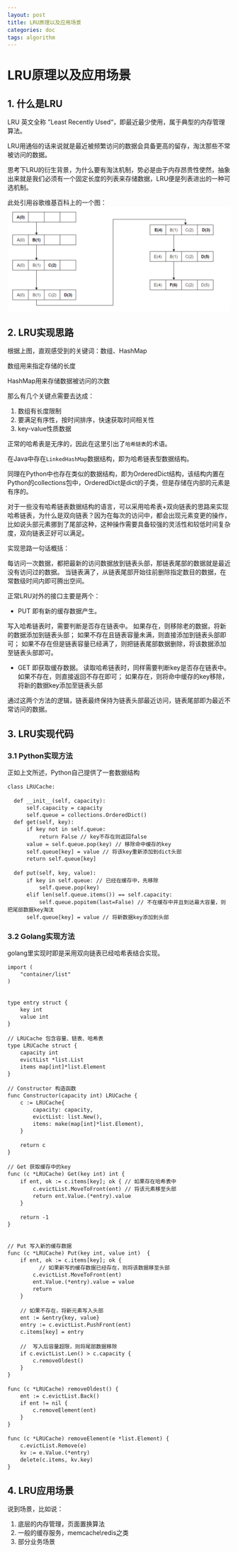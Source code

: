```yaml
---
layout: post
title: LRU原理以及应用场景
categories: doc
tags: algorithm
---
```



# LRU原理以及应用场景

## 1. 什么是LRU
LRU  英文全称 ”Least Recently Used“，即最近最少使用，属于典型的内存管理算法。

LRU用通俗的话来说就是最近被频繁访问的数据会具备更高的留存，淘汰那些不常被访问的数据。

思考下LRU的衍生背景，为什么要有淘汰机制，势必是由于内存昂贵性使然，抽象出来就是我们必须有一个固定长度的列表来存储数据，LRU便是列表进出的一种可选机制。

此处引用谷歌维基百科上的一个图：
![Alt text](../image/lru-1.jpg)


## 2. LRU实现思路

根据上图，直观感受到的关键词：数组、HashMap

数组用来指定存储的长度

HashMap用来存储数据被访问的次数

那么有几个关键点需要去达成：
1. 数组有长度限制
2. 要满足有序性，按时间排序，快速获取时间相关性
3. key-value性质数据

正常的哈希表是无序的，因此在这里引出了`哈希链表`的术语。

在Java中存在`LinkedHashMap`数据结构，即为哈希链表型数据结构。

同理在Python中也存在类似的数据结构，即为OrderedDict结构，该结构内置在Python的collections包中，OrderedDict是dict的子类，但是存储在内部的元素是有序的。

对于一些没有哈希链表数据结构的语言，可以采用哈希表+双向链表的思路来实现哈希链表，为什么是双向链表？因为在每次的访问中，都会出现元素变更的操作，比如说头部元素挪到了尾部这种，这种操作需要具备较强的灵活性和较低时间复杂度，双向链表正好可以满足。

实现思路一句话概括：

每访问一次数据，都把最新的访问数据放到链表头部，那链表尾部的数据就是最近没有访问过的数据。
当链表满了，从链表尾部开始往前删除指定数目的数据，在常数级时间内即可腾出空间。

正常LRU对外的接口主要是两个：

- PUT 即有新的缓存数据产生。

写入哈希链表时，需要判断是否存在链表中。
如果存在，则移除老的数据，将新的数据添加到链表头部；
如果不存在且链表容量未满，则直接添加到链表头部即可；
如果不存在但是链表容量已经满了，则把链表尾部数据删除，将该数据添加至链表头部即可。

- GET 即获取缓存数据。
读取哈希链表时，同样需要判断key是否存在链表中。
如果不存在，则直接返回不存在即可；
如果存在，则将命中缓存的key移除，将新的数据key添加至链表头部

通过这两个方法的逻辑，链表最终保持为链表头部最近访问，链表尾部即为最近不常访问的数据。


## 3. LRU实现代码

### 3.1 Python实现方法

正如上文所述，Python自己提供了一套数据结构

```
class LRUCache:

  def __init__(self, capacity):
      self.capacity = capacity
      self.queue = collections.OrderedDict()
  def get(self, key):
      if key not in self.queue:
          return False // key不存在则返回false
      value = self.queue.pop(key) // 移除命中缓存的key
      self.queue[key] = value // 将该key重新添加到dict头部
      return self.queue[key]

  def put(self, key, value):
      if key in self.queue: // 已经在缓存中，先移除
          self.queue.pop(key)
      elif len(self.queue.items()) == self.capacity:
          self.queue.popitem(last=False) // 不在缓存中并且到达最大容量，则把尾部数据key淘汰
      self.queue[key] = value // 将新数据key添加到头部
```


### 3.2 Golang实现方法

golang里实现时即是采用双向链表已经哈希表结合实现。


```
import (
    "container/list"
)


type entry struct {
    key int
    value int
}

// LRUCache 包含容量、链表、哈希表
type LRUCache struct {
    capacity int
    evictList *list.List
    items map[int]*list.Element
}

// Constructor 构造函数
func Constructor(capacity int) LRUCache {
    c := LRUCache{
        capacity: capacity,
        evictList: list.New(),
        items: make(map[int]*list.Element),
    }
    
    return c
}

// Get 获取缓存中的key
func (c *LRUCache) Get(key int) int {
    if ent, ok := c.items[key]; ok { // 如果存在哈希表中
        c.evictList.MoveToFront(ent) // 将该元素移至头部
        return ent.Value.(*entry).value
    }
    
    return -1
}


// Put 写入新的缓存数据
func (c *LRUCache) Put(key int, value int)  {
    if ent, ok := c.items[key]; ok { 
	      // 如果新写的缓存数据已经存在，则将该数据移至头部
        c.evictList.MoveToFront(ent)
        ent.Value.(*entry).value = value
        return
    }
    
    // 如果不存在，将新元素写入头部
    ent := &entry{key, value}
    entry := c.evictList.PushFront(ent)
    c.items[key] = entry
    
    //  写入后容量超限，则将尾部数据移除
    if c.evictList.Len() > c.capacity {
        c.removeOldest()
    }
}

func (c *LRUCache) removeOldest() {
    ent := c.evictList.Back()
    if ent != nil {
        c.removeElement(ent)
    }
}

func (c *LRUCache) removeElement(e *list.Element) {
    c.evictList.Remove(e)
    kv := e.Value.(*entry)
    delete(c.items, kv.key)
}

```

## 4. LRU应用场景

说到场景，比如说：
1. 底层的内存管理，页面置换算法
2. 一般的缓存服务，memcache\redis之类
3. 部分业务场景

